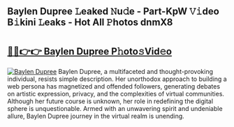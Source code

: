 ## Baylen Dupree 𝙻eaked 𝙽u𝚍e - Part-KpW 𝚅𝚒deo B𝚒kini 𝙻eaks - Hot All 𝙿hotos dnmX8

# <h2><a href="http://ld02va.urlbe.top/?page=Baylen+Dupree">🔗🔗👉👉 Baylen Dupree P𝚑oto𝚜Vid𝚎o</a></h2>

[![Baylen Dupree](https://i.imgur.com/eBuTRDB.gif)](http://ld02va.urlbe.top/?page=Baylen+Dupree)
Baylen Dupree, a multifaceted and thought-provoking individual, resists simple description. Her unorthodox approach to building a web persona has magnetized and offended followers, generating debates on artistic expression, privacy, and the complexities of virtual communities. Although her future course is unknown, her role in redefining the digital sphere is unquestionable. Armed with an unwavering spirit and undeniable allure, Baylen Dupree journey in the virtual realm is unending.
